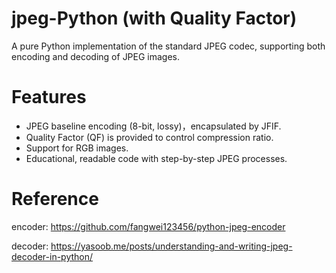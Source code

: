 # jpeg-Python (with Quality Factor)
A pure Python implementation of the standard JPEG codec, supporting both encoding and decoding of JPEG images.

# Features
- JPEG baseline encoding (8-bit, lossy)，encapsulated by JFIF.
- Quality Factor (QF) is provided to control compression ratio.
- Support for RGB images.
- Educational, readable code with step-by-step JPEG processes.

# Reference
encoder: 
https://github.com/fangwei123456/python-jpeg-encoder

decoder: 
https://yasoob.me/posts/understanding-and-writing-jpeg-decoder-in-python/
